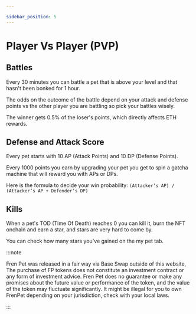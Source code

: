 ```yaml
---

sidebar_position: 5
---
```




# Player Vs Player (PVP)

## Battles

Every 30 minutes you can battle a pet that is above your level and that hasn't been bonked for 1 hour.

The odds on the outcome of the battle depend on your attack and defense points vs the other player you are battling so pick your battles wisely.

The winner gets 0.5% of the loser's points, which directly affects ETH rewards.

## Defense and Attack Score

Every pet starts with 10 AP (Attack Points) and 10 DP (Defense Points).

Every 1000 points you earn by upgrading your pet you get to spin a gatcha machine that will reward you with APs or DPs.

Here is the formula to decide your win probability: `(Attacker’s AP) / (Attacker’s AP + Defender’s DP)`

## Kills

When a pet's TOD (Time Of Death) reaches 0 you can kill it, burn the NFT onchain and earn a star, and stars are very hard to come by.

You can check how many stars you've gained on the my pet tab.

:::note

Fren Pet was released in a fair way via Base Swap outside of this website, The purchase of FP tokens does not constitute an investment contract or any form of investment advice. Fren Pet does no guarantee or make any promises about the future value or performance of the token, and the value of the token may fluctuate significantly. It might be illegal for you to own FrenPet depending on your jurisdiction, check with your local laws.

:::
